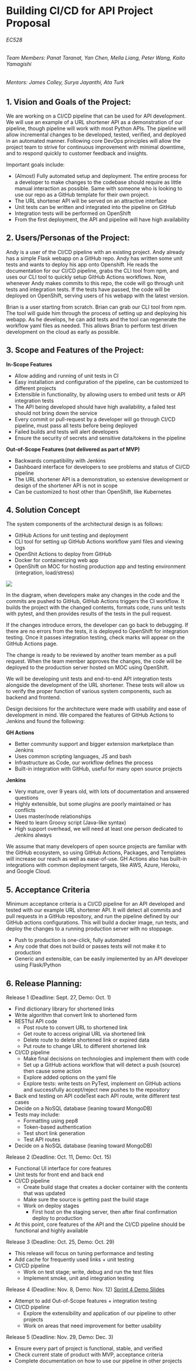 # **Building CI/CD for API Project Proposal**

###### EC528

###### Team Members: Panat Taranat, Yan Chen, Mella Liang, Peter Wang, Kaito Yamagishi
###### Mentors: James Colley, Surya Jayanthi, Ata Turk



## 1. Vision and Goals of the Project:

We are working on a CI/CD pipeline that can be used for API development. We will use an example of a URL shortener API as a demonstration of our pipeline, though pipeline will work with most Python APIs. The pipeline will allow incremental changes to be developed, tested, verified, and deployed in an automated manner. Following core DevOps principles will allow the project team to strive for continuous improvement with minimal downtime, and to respond quickly to customer feedback and insights.

Important goals include:

* (Almost) Fully automated setup and deployment. The entire process for a developer to make changes to the codebase should require as little manual interaction as possible. Same with someone who is looking to use our repo as a GitHub template for their own project.
* The URL shortener API will be served on an attractive interface
* Unit tests can be written and integrated into the pipeline on GitHub
* Integration tests will be performed on OpenShift
* From the first deployment, the API and pipeline will have high availability


## 2. Users/Personas of the Project:
Andy is a user of the CI/CD pipeline with an existing project. Andy already has a simple Flask webapp on a GitHub repo. Andy has written some unit tests and wants to deploy his app onto Openshift. He reads the documentation for our CI/CD pipeline, grabs the CLI tool from npm, and uses our CLI tool to quickly setup GitHub Actions workflows. Now, whenever Andy makes commits to this repo, the code will go through unit tests and integration tests. If the tests have passed, the code will be deployed on OpenShift, serving users of his webapp with the latest version.

Brian is a user starting from scratch. Brian can grab our CLI tool from npm. The tool will guide him through the process of setting up and deploying his webapp. As he develops, he can add tests and the tool can regenerate the workflow yaml files as needed. This allows Brian to perform test driven development on the cloud as early as possible.

## 3. Scope and Features of the Project:

**In-Scope Features**

* Allow adding and running of unit tests in CI
* Easy installation and configuration of the pipeline, can be customized to different projects
* Extensible in functionality, by allowing users to embed unit tests or API integration tests
* The API being developed should have high availability, a failed test should not bring down the service
* Every commit or pull-request by a developer will go through CI/CD pipeline, must pass all tests before being deployed
* Failed builds and tests will alert developers
* Ensure the security of secrets and sensitive data/tokens in the pipeline

**Out-of-Scope Features (not delivered as part of MVP)**

* Backwards compatibility with Jenkins
* Dashboard interface for developers to see problems and status of CI/CD pipeline
* The URL shortener API is a demonstration, so extensive development or design of the shortener API is not in scope
* Can be customized to host other than OpenShift, like Kubernetes


## 4. Solution Concept

The system components of the architectural design is as follows:
* GitHub Actions for unit testing and deployment
* CLI tool for setting up GitHub Actions workflow yaml files and viewing logs
* OpenShit Actions to deploy from GitHub
* Docker for containerizing web app
* OpenShift on MOC for hosting production app and testing environment (integration, load/stress)


<img src="assets/diagram.png">

In the diagram, when developers make any changes in the code and the commits are pushed to GitHub, GitHub Actions triggers the CI workflow. It builds the project with the changed contents, formats code, runs unit tests with pytest, and then provides results of the tests in the pull request.  

If the changes introduce errors, the developer can go back to debugging. If there are no errors from the tests, it is deployed to OpenShift for integration testing. Once it passes integration testing, check marks will appear on the GitHub Actions page.

The change is ready to be reviewed by another team member as a pull request. When the team member approves the changes, the code will be deployed to the production server hosted on MOC using OpenShift.

We will be developing unit tests and end-to-end API integration tests alongside the development of the URL shortener. These tests will allow us to verify the proper function of various system components, such as backend and frontend.

Design decisions for the architecture were made with usability and ease of development in mind. We compared the features of GitHub Actions to Jenkins and found the following:

**GH Actions**

* Better community support and bigger extension marketplace than Jenkins
* Uses common scripting languages, JS and bash
* Infrastructure as Code, our workflow defines the process
* Built-in integration with GitHub, useful for many open source projects

**Jenkins**
* Very mature, over 9 years old, with lots of documentation and answered questions
* Highly extensible, but some plugins are poorly maintained or has conflicts
* Uses master/node relationships
* Need to learn Groovy script (Java-like syntax)
* High support overhead, we will need at least one person dedicated to Jenkins always

We assume that many developers of open source projects are familiar with the GitHub ecosystem, so using GitHub Actions, Packages, and Templates will increase our reach as well as ease-of-use. GH Actions also has built-in integrations with common deployment targets, like AWS, Azure, Heroku, and Google Cloud.

## 5. Acceptance Criteria

Minimum acceptance criteria is a CI/CD pipeline for an API developed and tested with our example URL shortener API. It will detect all commits and pull requests in a GitHub repository, and run the pipeline defined by our GitHub actions configurations. This will build a docker image, run tests, and deploy the changes to a running production server with no stoppage.

* Push to production is one-click, fully automated
* Any code that does not build or passes tests will not make it to production
* Generic and extensible, can be easily implemented by an API developer using Flask/Python


## 6. Release Planning:

Release 1 (Deadline: Sept. 27, Demo: Oct. 1)
- Find dictionary library for shortened links
- Write algorithm that convert link to shortened form
- RESTful API code
  - Post route to convert URL to shortened link
  - Get route to access original URL via shortened link
  - Delete route to delete shortened link or expired data
  - Put route to change URL to different shortened link
- CI/CD pipeline
  - Make final decisions on technologies and implement them with code
  - Set up a GitHub actions workflow that will detect a push (source) then cause some action
  - Explore added options on the yaml file
  - Explore tests: write tests on PyTest, implement on GitHub actions and successfully accept/reject new pushes to the repository
- Back end testing on API codeTest each API route, write different test cases
- Decide on a NoSQL database (leaning toward MongoDB)
- Tests may include:
  - Formatting using pep8
  - Token-based authentication
  - Test short link generation
  - Test API routes
- Decide on a NoSQL database (leaning toward MongoDB)

Release 2 (Deadline: Oct. 11, Demo: Oct. 15)
- Functional UI interface for core features
- Unit tests for front end and back end
- CI/CD pipeline
  - Create build stage that creates a docker container with the contents that was updated
  - Make sure the source is getting past the build stage
  - Work on deploy stages
    - First host on the staging server, then after final confirmation deploy to production
- At this point, core features of the API and the CI/CD pipeline should be functional and highly available


Release 3 (Deadline: Oct. 25, Demo: Oct. 29)
- This release will focus on tuning performance and testing
- Add cache for frequently used links + unit testing
- CI/CD pipeline
  - Work on test stage; write, debug and run the test files
  - Implement smoke, unit and integration testing

Release 4 (Deadline: Nov. 8, Demo: Nov. 12)
[Sprint 4 Demo Slides](https://docs.google.com/presentation/d/1DTBL3iiL89ZFYMjmdpY9vEH-vXr6Yf1MTqE4xwlGMd0/edit?usp=sharing)
- Attempt to add Out-of-Scope features + integration testing
- CI/CD pipeline
  - Explore the extensibility and application of our pipeline to other projects
  - Work on areas that need improvement for better usability

Release 5 (Deadline: Nov. 29, Demo: Dec. 3)
- Ensure every part of project is functional, stable, and verified
- Check current state of product with MVP, acceptance criteria
- Complete documentation on how to use our pipeline in other projects
